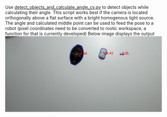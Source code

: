 Use [detect_objects_and_calculate_angle_cv.py](https://github.com/Multi-Access-Edge-Computing-Playground/MEC-Sandbox/blob/master/Detect_Objects_and_Calculate_Angles/detect_objects_and_calculate_angle_cv.py) 
to detect objects while calculating their angle.
This script works best if the camera is located orthogonally above a flat surface with a bright homogenous light source.
The angle and calculated middle point can be used to feed the pose to a robot (pixel coordinates need to be converted to rootic workspace, a function for that is currently developed)
Below image displays the output
![detection.jpg](https://github.com/Multi-Access-Edge-Computing-Playground/MEC-Sandbox/blob/master/Detect_Objects_and_Calculate_Angles/detection.jpg)
